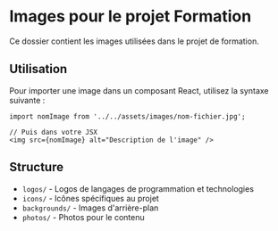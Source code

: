 # Images pour le projet Formation

Ce dossier contient les images utilisées dans le projet de formation.

## Utilisation

Pour importer une image dans un composant React, utilisez la syntaxe suivante :

```tsx
import nomImage from '../../assets/images/nom-fichier.jpg';

// Puis dans votre JSX
<img src={nomImage} alt="Description de l'image" />
```

## Structure

- `logos/` - Logos de langages de programmation et technologies
- `icons/` - Icônes spécifiques au projet
- `backgrounds/` - Images d'arrière-plan
- `photos/` - Photos pour le contenu
